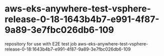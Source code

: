 # aws-eks-anywhere-test-vsphere-release-0-18-1643b4b7-e991-4f87-9a89-3e7fbc026db6-109
repository for use with E2E test job aws-eks-anywhere-test-vsphere-release-0-18:1643b4b7-e991-4f87-9a89-3e7fbc026db6-109
